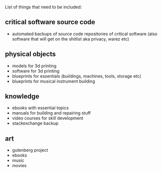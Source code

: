 List of things that need to be included:
## critical software source code
- automated backups of source code repositories of critical software (also software that will get on the shitlist aka privacy, warez etc)

## physical objects
- models for 3d printing
- software for 3d printing
- blueprints for essentials (buildings, machines, tools, storage etc)
- blueprints for musical instrument building

## knowledge
- ebooks with essential topics
- manuals for building and repairing stuff
- video courses for skill development
- stackexchange backup



## art 
- gutenberg project
- ebooks
- music
- movies
